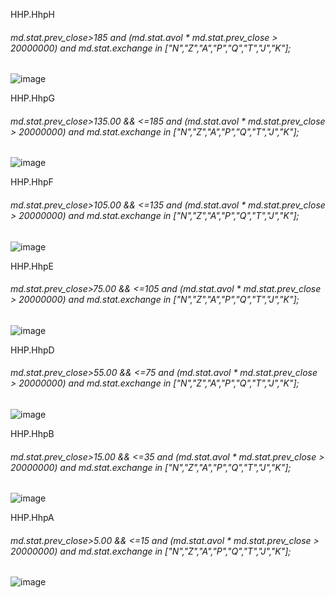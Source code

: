 HHP.HhpH
###### md.stat.prev_close>185 and (md.stat.avol * md.stat.prev_close > 20000000) and md.stat.exchange in ["N","Z","A","P","Q","T","J","K"];
![image](https://github.com/bdincerTrader/Fauconberg1/assets/127531384/4b1515f2-bb25-40e4-a6fc-596d31ba7deb)

HHP.HhpG
###### md.stat.prev_close>135.00 && <=185 and (md.stat.avol * md.stat.prev_close > 20000000) and md.stat.exchange in ["N","Z","A","P","Q","T","J","K"];
![image](https://github.com/bdincerTrader/Fauconberg1/assets/127531384/4a461fe1-4d20-4fb1-ae52-f4d737d5724b)

HHP.HhpF
###### md.stat.prev_close>105.00 && <=135 and (md.stat.avol * md.stat.prev_close > 20000000) and md.stat.exchange in ["N","Z","A","P","Q","T","J","K"];
![image](https://github.com/bdincerTrader/Fauconberg1/assets/127531384/e37ed0a6-d57a-441b-8216-557964550cba)

HHP.HhpE
###### md.stat.prev_close>75.00 && <=105 and (md.stat.avol * md.stat.prev_close > 20000000) and md.stat.exchange in ["N","Z","A","P","Q","T","J","K"];
![image](https://github.com/bdincerTrader/Fauconberg1/assets/127531384/c3dfe18e-6e8e-4b01-9a0b-be8ff736187b)

HHP.HhpD
###### md.stat.prev_close>55.00 && <=75 and (md.stat.avol * md.stat.prev_close > 20000000) and md.stat.exchange in ["N","Z","A","P","Q","T","J","K"];
![image](https://github.com/bdincerTrader/Fauconberg1/assets/127531384/1e65f0c4-0d0d-4b23-93de-7c7441e3c160)

HHP.HhpB
###### md.stat.prev_close>15.00 && <=35 and (md.stat.avol * md.stat.prev_close > 20000000) and md.stat.exchange in ["N","Z","A","P","Q","T","J","K"];
![image](https://github.com/bdincerTrader/Fauconberg1/assets/127531384/ff03f1f4-e980-4231-bcea-595c37cac6ea)

HHP.HhpA
###### md.stat.prev_close>5.00 && <=15 and (md.stat.avol * md.stat.prev_close > 20000000) and md.stat.exchange in ["N","Z","A","P","Q","T","J","K"];
![image](https://github.com/bdincerTrader/Fauconberg1/assets/127531384/d505d833-eb74-4bc3-b9ae-ba7ab37973f2)







